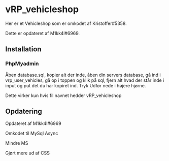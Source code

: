 # vRP_vehicleshop
Her er et Vehicleshop som er omkodet af Kristoffer#5358. 

Dette er opdateret af M1kk4l#6969.

## Installation
### PhpMyadmin
Åben database.sql, kopier alt der inde, åben din servers database, gå ind i vrp_user_vehicles, gå op i toppen og klik på sql, fjern alt hvad der står inde i input og put det du har kopiret ind. Tryk Udfør nede i højere hjørne.

Dette virker kun hvis fil navnet hedder vRP_vehicleshop

## Opdatering
Opdateret af M1kk4l#6969

Omkodet til MySql Async

Mindre MS

Gjørt mere ud af CSS
